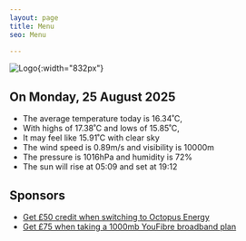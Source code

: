 ```yaml
---
layout: page
title: Menu
seo: Menu

---
```


![Logo](/images/logo.jpg){:width="832px"}

<!-- weather_marker starts -->
## On Monday, 25 August 2025

- The average temperature today is 16.34˚C,
- With highs of 17.38˚C and lows of 15.85˚C,
- It may feel like 15.91˚C with clear sky
- The wind speed is 0.89m/s and visibility is 10000m
- The pressure is 1016hPa and humidity is 72%
- The sun will rise at 05:09 and set at 19:12

<!-- weather_marker ends -->

## Sponsors

- [Get £50 credit when switching to Octopus Energy](https://bit.ly/3oD1nnS)
- [Get £75 when taking a 1000mb YouFibre broadband plan](https://aklam.io/91zWhU?)
